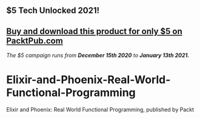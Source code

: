 ## $5 Tech Unlocked 2021!
[Buy and download this product for only $5 on PacktPub.com](https://www.packtpub.com/)
-----
*The $5 campaign         runs from __December 15th 2020__ to __January 13th 2021.__*

# Elixir-and-Phoenix-Real-World-Functional-Programming
Elixir and Phoenix: Real World Functional Programming, published by Packt
